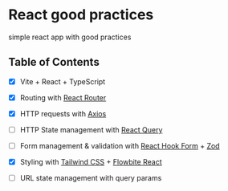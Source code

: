 # React good practices

simple react app with good practices

## Table of Contents

- [x] Vite + React + TypeScript
- [x] Routing with [React Router](https://reactrouter.com/en/main)
- [x] HTTP requests with [Axios](https://axios-http.com/)
- [ ] HTTP State management with [React Query](https://tanstack.com/query/latest)
- [ ] Form management & validation with [React Hook Form](https://react-hook-form.com/) + [Zod](https://zod.dev/)
- [x] Styling with [Tailwind CSS](https://tailwindcss.com/) + [Flowbite React](https://www.flowbite-react.com/)
- [ ] URL state management with query params

